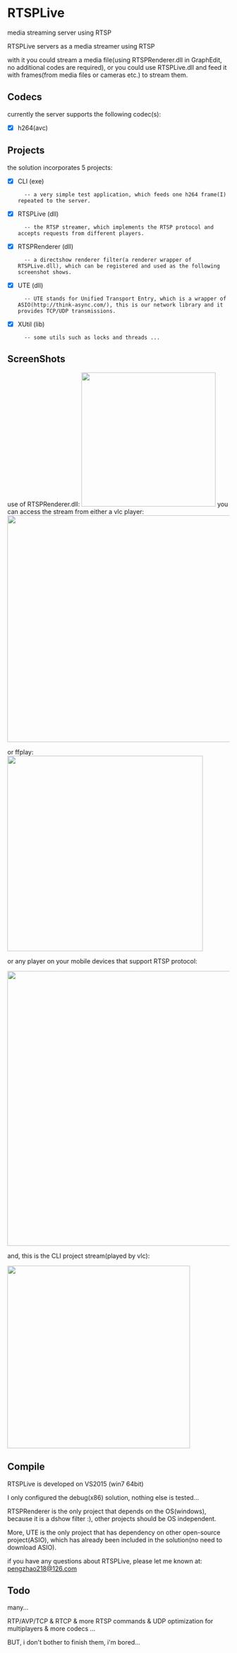 # RTSPLive
media streaming server using RTSP

RTSPLive servers as a media streamer using RTSP

with it you could stream a media file(using RTSPRenderer.dll in GraphEdit, no additional codes are required),
or you could use RTSPLive.dll and feed it with frames(from media files or cameras etc.) to stream them.

Codecs
------

currently the server supports the following codec(s):

- [x] h264(avc)

Projects
--------

the solution incorporates 5 projects:

- [x] CLI (exe)

        -- a very simple test application, which feeds one h264 frame(I) repeated to the server. 
- [x] RTSPLive (dll)

        -- the RTSP streamer, which implements the RTSP protocol and accepts requests from different players.
- [x] RTSPRenderer (dll)   

        -- a directshow renderer filter(a renderer wrapper of RTSPLive.dll), which can be registered and used as the following screenshot shows.
- [x] UTE (dll)   

        -- UTE stands for Unified Transport Entry, which is a wrapper of ASIO(http://think-async.com/), this is our network library and it provides TCP/UDP transmissions.
- [x] XUtil (lib)

        -- some utils such as locks and threads ...

ScreenShots
-----------
use of RTSPRenderer.dll:
<img src="https://user-images.githubusercontent.com/8287989/27899746-1b4de86e-625e-11e7-825d-746927ccc978.PNG" height="304px" >
you can access the stream from either a vlc player:
<img src="https://user-images.githubusercontent.com/8287989/27899752-1e219284-625e-11e7-8fcb-1c2c4a6404b9.PNG" height="514px" >

or ffplay:
<img src="https://user-images.githubusercontent.com/8287989/27899756-20c5ca46-625e-11e7-93ba-1c8cabd5db68.PNG" height="443px" >

or any player on your mobile devices that support RTSP protocol:

<img src="https://user-images.githubusercontent.com/8287989/27899860-8d303824-625e-11e7-899e-8e26c12d6dac.jpeg" height="623px" >

and, this is the CLI project stream(played by vlc):

<img src="https://user-images.githubusercontent.com/8287989/27899957-ef571fea-625e-11e7-895c-bb4a10edaf94.PNG" height="414px" >

Compile
------
RTSPLive is developed on VS2015 (win7 64bit)

I only configured the debug(x86) solution, nothing else is tested...

RTSPRenderer is the only project that depends on the OS(windows), because it is a dshow filter :), other projects
should be OS independent.

More, UTE is the only project that has dependency on other open-source project(ASIO), which has already been included
in the solution(no need to download ASIO).

if you have any questions about RTSPLive, please let me known at: pengzhao218@126.com

Todo
------
many... 

RTP/AVP/TCP & RTCP & more RTSP commands & UDP optimization for multiplayers & more codecs ...

BUT, i don't bother to finish them, i'm bored...
